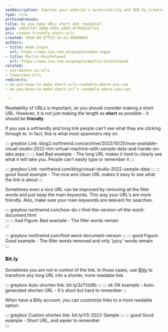 ```yaml
---
seoDescription: Improve your website's accessibility and SEO by creating short, readable URLs that clearly convey their purpose.
type: rule
archivedreason: 
title: Do you make URLs short and readable?
guid: c961c747-1060-4301-a483-4f76562b77e1
uri: create-friendly-short-urls
created: 2010-09-07T15:14:23.0000000Z
authors:
- title: Adam Cogan
  url: https://www.ssw.com.au/people/adam-cogan
- title: Martin Hinshelwood
  url: https://www.ssw.com.au/people/martin-hinshelwood
related: 
- use-dashes-in-urls
- lowercase-urls
redirects:
- do-you-know-to-make-short-urls-readable-where-you-can
- do-you-know-to-make-short-url’s-readable-where-you-can

---
```


Readability of URLs is important, so you should consider making a short URL. However, it is not just making the length as **short** as possible - it should be **friendly**.

<!--endintro-->

If you use a unfriendly and long link people can't see what they are clicking through to. In fact, this is what most spammers rely on.

::: greybox
Link: blog2.northwind.com/archive/2022/10/25/now-available-visual-studio-2022-rtm-virtual-machine-with-sample-data-and-hands-on-labs.aspx
:::
::: bad
Bad example - The long URL makes it hard to clearly see what it will take you. People can’t easily type or remember it
:::

::: greybox
Link: northwind.com/blog/visual-studio-2022-sample-data
:::
::: good
Good example - The nice and clean URL makes it easy to see what the link is about
:::

Sometimes even a nice URL can be improved by removing all the filler words and just keep the main keywords. This way your URL's are more friendly. Also, make sure your main keywords are relevant for searches.

::: greybox
northwind.com/how-do-i-find-the-version-of-the-word-document.html  
:::
::: bad
Figure: Bad example - The filler words remain  
:::

::: greybox
northwind.com/find-word-document-version
:::
::: good
Figure: Good example - The filler words removed and only 'juicy' words remain  
:::

### Bit.ly

Sometimes you are not in control of the link. In those cases, use [Bitly](https://bitly.com/) to transform any long URL into a shorter, more readable link.

::: greybox
Auto-shorten link: bit.ly/3zTHz8b
:::
::: ok
OK example - Auto-generated shorten URL - It's short but hard to remember
:::

When have a Bitly account, you can customize links to a more readable option.

::: greybox
Custom shorten link: bit.ly/VS-2022-Sample
:::
::: good
Good example - Short URL, and easier to remember  
:::
